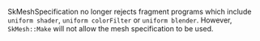 SkMeshSpecification no longer rejects fragment programs which include `uniform shader`, `uniform
colorFilter` or `uniform blender`. However, `SkMesh::Make` will not allow the mesh specification
to be used.
